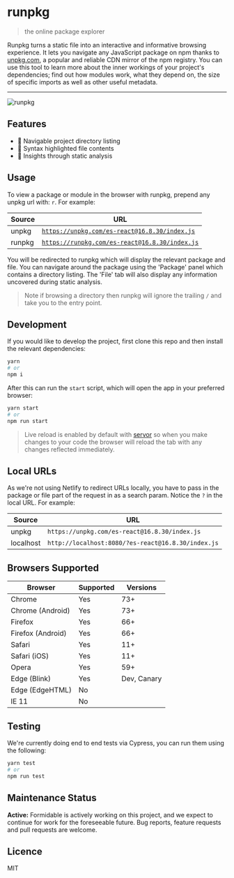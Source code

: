 # runpkg

> the online package explorer

Runpkg turns a static file into an interactive and informative browsing experience. It lets you navigate any JavaScript package on npm thanks to [unpkg.com](https://unpkg.com), a popular and reliable CDN mirror of the npm registry. You can use this tool to learn more about the inner workings of your project's dependencies; find out how modules work, what they depend on, the size of specific imports as well as other useful metadata.

---

![runpkg](https://user-images.githubusercontent.com/1457604/69634098-77fdcc00-1049-11ea-82db-c2f23cf87179.gif)

## Features

- 🔭 Navigable project directory listing
- 🎨 Syntax highlighted file contents
- 📝 Insights through static analysis

## Usage

To view a package or module in the browser with runpkg, prepend any unpkg url with: `r`. For example:

| Source | URL                                                                                            |
| ------ | ---------------------------------------------------------------------------------------------- |
| unpkg  | [`https://unpkg.com/es-react@16.8.30/index.js`](https://unpkg.com/es-react@16.8.30/index.js)   |
| runpkg | [`https://runpkg.com/es-react@16.8.30/index.js`](https://runpkg.com/es-react@16.8.30/index.js) |

You will be redirected to runpkg which will display the relevant package and file. You can navigate around the package using the 'Package' panel which contains a directory listing. The 'File' tab will also display any information uncovered during static analysis.

> Note if browsing a directory then runpkg will ignore the trailing `/` and take you to the entry point.

## Development

If you would like to develop the project, first clone this repo and then install the relevant dependencies:

```bash
yarn
# or
npm i
```

After this can run the `start` script, which will open the app in your preferred browser:

```bash
yarn start
# or
npm run start
```

> Live reload is enabled by default with [servor](https://github.com/lukejacksonn/servor) so when you make changes to your code the browser will reload the tab with any changes reflected immediately.

## Local URLs

As we're not using Netlify to redirect URLs locally, you have to pass in the package or file part of the request in as a search param. Notice the `?` in the local URL. For example:

| Source    | URL                                                |
| --------- | -------------------------------------------------- |
| unpkg     | `https://unpkg.com/es-react@16.8.30/index.js`      |
| localhost | `http://localhost:8080/?es-react@16.8.30/index.js` |

## Browsers Supported

| Browser           | Supported | Versions    |
| ----------------- | --------- | ----------- |
| Chrome            | Yes       | 73+         |
| Chrome (Android)  | Yes       | 73+         |
| Firefox           | Yes       | 66+         |
| Firefox (Android) | Yes       | 66+         |
| Safari            | Yes       | 11+         |
| Safari (iOS)      | Yes       | 11+         |
| Opera             | Yes       | 59+         |
| Edge (Blink)      | Yes       | Dev, Canary |
| Edge (EdgeHTML)   | No        |             |
| IE 11             | No        |             |

## Testing

We're currently doing end to end tests via Cypress, you can run them using the following:

```bash
yarn test
# or
npm run test
```

## Maintenance Status

**Active:** Formidable is actively working on this project, and we expect to continue for work for the foreseeable future. Bug reports, feature requests and pull requests are welcome.

## Licence

MIT
